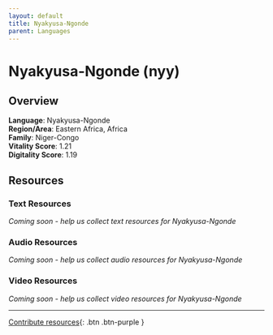 ```yaml
---
layout: default
title: Nyakyusa-Ngonde
parent: Languages
---
```


# Nyakyusa-Ngonde (nyy)

## Overview

**Language**: Nyakyusa-Ngonde  
**Region/Area**: Eastern Africa, Africa  
**Family**: Niger-Congo  
**Vitality Score**: 1.21  
**Digitality Score**: 1.19  

## Resources

### Text Resources
*Coming soon - help us collect text resources for Nyakyusa-Ngonde*

### Audio Resources
*Coming soon - help us collect audio resources for Nyakyusa-Ngonde*

### Video Resources
*Coming soon - help us collect video resources for Nyakyusa-Ngonde*

---

[Contribute resources](https://fairtrain.github.io/){: .btn .btn-purple }
